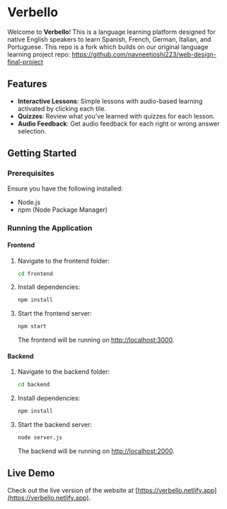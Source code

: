 
# Verbello

Welcome to **Verbello**! This is a language learning platform designed for native English speakers to learn Spanish, French, German, Italian, and Portuguese. 
This repo is a fork which builds on our original language learning project repo: https://github.com/navneetjoshi223/web-design-final-project 

## Features

- **Interactive Lessons**: Simple lessons with audio-based learning activated by clicking each tile.
- **Quizzes**: Review what you’ve learned with quizzes for each lesson.
- **Audio Feedback**: Get audio feedback for each right or wrong answer selection.

## Getting Started

### Prerequisites

Ensure you have the following installed:
- Node.js
- npm (Node Package Manager)

### Running the Application

#### Frontend

1. Navigate to the frontend folder:
   ```bash
   cd frontend
   ```
2. Install dependencies:
   ```bash
   npm install
   ```
3. Start the frontend server:
   ```bash
   npm start
   ```
   The frontend will be running on [http://localhost:3000](http://localhost:3000).

#### Backend

1. Navigate to the backend folder:
   ```bash
   cd backend
   ```
2. Install dependencies:
   ```bash
   npm install
   ```
3. Start the backend server:
   ```bash
   node server.js
   ```
   The backend will be running on [http://localhost:2000](http://localhost:2000).

## Live Demo

Check out the live version of the website at [https://verbello.netlify.app](https://verbello.netlify.app).
